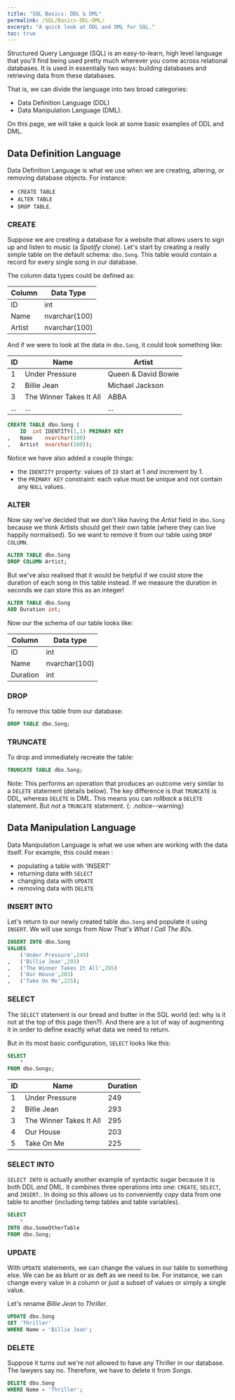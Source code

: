 ```yaml
---
title: "SQL Basics: DDL & DML"
permalink: /SQL/Basics-DDL-DML/
excerpt: "A quick look at DDL and DML for SQL."
toc: true
---
```


Structured Query Language (SQL) is an easy-to-learn, high level language that you'll find being used pretty much wherever you come across relational databases.
It is used in essentially two ways: building databases and retrieving data from these databases.

That is, we can divide the language into two broad categories: 
* Data Definition Language (DDL) 
* Data Manipulation Language (DML).

On this page, we will take a quick look at some basic examples of DDL and DML.

## Data Definition Language

Data Definition Language is what we use when we are creating, altering, or removing database objects.
For instance:
* `CREATE TABLE`
* `ALTER TABLE` 
* `DROP TABLE`.

### CREATE

Suppose we are creating a database for a website that allows users to sign up and listen to music (a _Spotify_ clone). 
Let's start by creating a really simple table on the default schema: `dbo.Song`.
This table would contain a record for every single song in our database.

The column data types could be defined as:

Column|Data Type
---|---
ID|int
Name|nvarchar(100)
Artist|nvarchar(100)

And if we were to look at the data in `dbo.Song`, it could look something like:

ID|Name|Artist
---|---|---
1|Under Pressure|Queen & David Bowie
2|Billie Jean|Michael Jackson
3|The Winner Takes It All|ABBA
...|...|...

```sql
CREATE TABLE dbo.Song (
	ID	int IDENTITY(1,1) PRIMARY KEY
,	Name	nvarchar(100)
,	Artist	nvarchar(100));
```

Notice we have also added a couple things:
* the `IDENTITY` property: values of `ID` start at 1 _and_ increment by 1.
* the `PRIMARY KEY` constraint: each value must be unique and not contain any `NULL` values.


### ALTER

Now say we've decided that we don't like having the _Artist_ field in `dbo.Song` because we think Artists should get their own table (where they can live happily normalised).
So we want to remove it from our table using `DROP COLUMN`.

```sql
ALTER TABLE dbo.Song
DROP COLUMN Artist;
```

But we've also realised that it would be helpful if we could store the duration of each song in this table instead.
If we measure the duration in seconds we can store this as an integer!

```sql
ALTER TABLE dbo.Song
ADD Duration int;
```

Now our the schema of our table looks like:

Column|Data type
---|---
ID|int
Name|nvarchar(100)
Duration|int

### DROP

To remove this table from our database:

```sql
DROP TABLE dbo.Song;
```

### TRUNCATE

To drop and immediately recreate the table:

```sql
TRUNCATE TABLE dbo.Song;
```

Note: This performs an operation that produces an outcome very similar to a `DELETE` statement (details below). 
The key difference is that `TRUNCATE` is DDL, whereas `DELETE` is DML.
This means you can _rollback_ a `DELETE` statement. But _not_ a `TRUNCATE` statement.
{: .notice--warning}


## Data Manipulation Language

Data Manipulation Language is what we use when are working with the data itself. 
For example, this could mean :
* populating a table with 'INSERT'
* returning data with `SELECT` 
* changing data with `UPDATE`
* removing data with `DELETE`


### INSERT INTO

Let's return to our newly created table `dbo.Song` and populate it using `INSERT`.
We will use songs from _Now That's What I Call The 80s_.

```sql
INSERT INTO dbo.Song
VALUES
	('Under Pressure',249)
,	('Billie Jean',293)
,	('The Winner Takes It All',295)
,	('Our House',203)
,	('Take On Me',225);
```

### SELECT

The `SELECT` statement is our bread and butter in the SQL world (ed: why is it not at the top of this page then?). 
And there are a lot of way of augmenting it in order to define exactly what data we need to return.

But in its most basic configuration, `SELECT` looks like this:

```sql
SELECT
	*
FROM dbo.Songs;
``` 

ID|Name|Duration
---|---|---
1|Under Pressure|249
2|Billie Jean|293
3|The Winner Takes It All|295
4|Our House|203
5|Take On Me|225

### SELECT INTO

`SELECT INTO` is actually another example of syntactic sugar because it is both DDL _and_ DML.
It combines three operations into one: `CREATE`, `SELECT`, and `INSERT`..
In doing so this allows us to conveniently _copy_ data from one table to another (including temp tables and table variables).


```sql
SELECT
	*
INTO dbo.SomeOtherTable
FROM dbo.Song;
```

### UPDATE

With `UPDATE` statements, we can change the values in our table to something else.
We can be as blunt or as deft as we need to be.
For instance, we can change every value in a column or just a subset of values or simply a single value.

Let's rename _Billie Jean_ to _Thriller_.

```sql
UPDATE dbo.Song
SET 'Thriller'
WHERE Name = 'Billie Jean';
```

### DELETE

Suppose it turns out we're not allowed to have any Thriller in our database. 
The lawyers say no.
Therefore, we have to delete it from _Songs_.

```sql
DELETE dbo.Song
WHERE Name = 'Thriller';
```
















